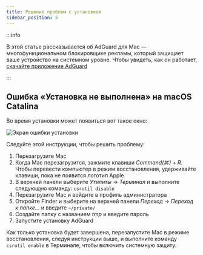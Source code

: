 ```yaml
---
title: Решение проблем с установкой
sidebar_position: 5
---
```


:::info

В этой статье рассказывается об AdGuard для Mac — многофункциональном блокировщике рекламы, который защищает ваше устройство на системном уровне. Чтобы увидеть, как он работает, [скачайте приложение AdGuard](https://adguard.com/download.html?auto=true)

:::

## Ошибка «Установка не выполнена» на macOS Catalina

Во время установки может появиться вот такое окно:

![Экран ошибки установки](https://cdn.adtidy.org/content/kb/ad_blocker/mac/macerrorscreenEN.jpg)

Следуйте этой инструкции, чтобы решить проблему:

1. Перезагрузите Mac
2. Когда Mac перезагрузится, зажмите клавиши *Command(⌘) + R*. Чтобы перевести компьютер в режим восстановления, удерживайте клавиши, пока не появится логотип Apple.
3. В верхней панели выберите *Утилиты* → *Терминал* и выполните следующую команду: `csrutil disable`
4. Перезагрузите Mac и войдите в профиль администратора
5. Откройте Finder и выберите на верхней панели *Переход* → *Переход к папке...* и введите `~/private/`
6. Создайте папку с названием *tmp* и введите пароль
7. Запустите установку AdGuard

Как только установка будет завершена, перезапустите Mac в режиме восстановления, следуя инструкции выше, и выполните команду `csrutil enable` в Терминале, чтобы включить системную защиту.
